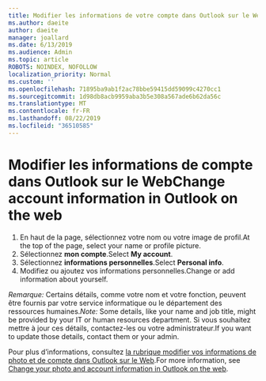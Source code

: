 ```yaml
---
title: Modifier les informations de votre compte dans Outlook sur le Web
ms.author: daeite
author: daeite
manager: joallard
ms.date: 6/13/2019
ms.audience: Admin
ms.topic: article
ROBOTS: NOINDEX, NOFOLLOW
localization_priority: Normal
ms.custom: ''
ms.openlocfilehash: 71895ba9ab1f2ac78bbe59415dd59099c4270cc1
ms.sourcegitcommit: 1d98db8acb9959aba3b5e308a567ade6b62da56c
ms.translationtype: MT
ms.contentlocale: fr-FR
ms.lasthandoff: 08/22/2019
ms.locfileid: "36510585"
---
```

# <a name="change-account-information-in-outlook-on-the-web"></a><span data-ttu-id="dfaae-102">Modifier les informations de compte dans Outlook sur le Web</span><span class="sxs-lookup"><span data-stu-id="dfaae-102">Change account information in Outlook on the web</span></span>

1. <span data-ttu-id="dfaae-103">En haut de la page, sélectionnez votre nom ou votre image de profil.</span><span class="sxs-lookup"><span data-stu-id="dfaae-103">At the top of the page, select your name or profile picture.</span></span>
1. <span data-ttu-id="dfaae-104">Sélectionnez **mon compte**.</span><span class="sxs-lookup"><span data-stu-id="dfaae-104">Select **My account**.</span></span>
1. <span data-ttu-id="dfaae-105">Sélectionnez **informations personnelles**.</span><span class="sxs-lookup"><span data-stu-id="dfaae-105">Select **Personal info**.</span></span>
1. <span data-ttu-id="dfaae-106">Modifiez ou ajoutez vos informations personnelles.</span><span class="sxs-lookup"><span data-stu-id="dfaae-106">Change or add information about yourself.</span></span>

<span data-ttu-id="dfaae-107">*Remarque:* Certains détails, comme votre nom et votre fonction, peuvent être fournis par votre service informatique ou le département des ressources humaines.</span><span class="sxs-lookup"><span data-stu-id="dfaae-107">*Note:* Some details, like your name and job title, might be provided by your IT or human resources department.</span></span> <span data-ttu-id="dfaae-108">Si vous souhaitez mettre à jour ces détails, contactez-les ou votre administrateur.</span><span class="sxs-lookup"><span data-stu-id="dfaae-108">If you want to update those details, contact them or your admin.</span></span>

<span data-ttu-id="dfaae-109">Pour plus d’informations, consultez [la rubrique modifier vos informations de photo et de compte dans Outlook sur le Web](https://support.office.com/article/b2dbb289-851d-4bed-93c3-3e136f5659ec).</span><span class="sxs-lookup"><span data-stu-id="dfaae-109">For more information, see [Change your photo and account information in Outlook on the web](https://support.office.com/article/b2dbb289-851d-4bed-93c3-3e136f5659ec).</span></span>